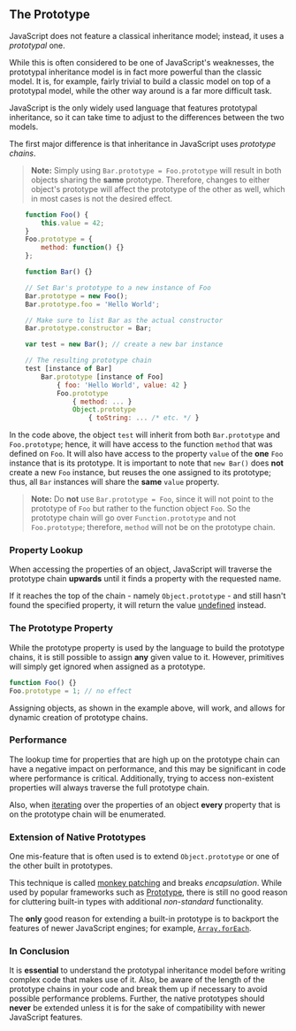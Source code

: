 ## The Prototype

JavaScript does not feature a classical inheritance model; instead, it uses a
_prototypal_ one.

While this is often considered to be one of JavaScript's weaknesses, the
prototypal inheritance model is in fact more powerful than the classic model.
It is, for example, fairly trivial to build a classic model on top of a
prototypal model, while the other way around is a far more difficult task.

JavaScript is the only widely used language that features prototypal
inheritance, so it can take time to adjust to the differences between the two
models.

The first major difference is that inheritance in JavaScript uses _prototype
chains_.

> **Note:** Simply using `Bar.prototype = Foo.prototype` will result in both objects
> sharing the **same** prototype. Therefore, changes to either object's prototype
> will affect the prototype of the other as well, which in most cases is not the
> desired effect.

```javascript
    function Foo() {
        this.value = 42;
    }
    Foo.prototype = {
        method: function() {}
    };

    function Bar() {}

    // Set Bar's prototype to a new instance of Foo
    Bar.prototype = new Foo();
    Bar.prototype.foo = 'Hello World';

    // Make sure to list Bar as the actual constructor
    Bar.prototype.constructor = Bar;

    var test = new Bar(); // create a new bar instance

    // The resulting prototype chain
    test [instance of Bar]
        Bar.prototype [instance of Foo]
            { foo: 'Hello World', value: 42 }
            Foo.prototype
                { method: ... }
                Object.prototype
                    { toString: ... /* etc. */ }
```

In the code above, the object `test` will inherit from both `Bar.prototype` and
`Foo.prototype`; hence, it will have access to the function `method` that was
defined on `Foo`. It will also have access to the property `value` of the
**one** `Foo` instance that is its prototype. It is important to note that `new
Bar()` does **not** create a new `Foo` instance, but reuses the one assigned to
its prototype; thus, all `Bar` instances will share the **same** `value` property.

> **Note:** Do **not** use `Bar.prototype = Foo`, since it will not point to
> the prototype of `Foo` but rather to the function object `Foo`. So the
> prototype chain will go over `Function.prototype` and not `Foo.prototype`;
> therefore, `method` will not be on the prototype chain.

### Property Lookup

When accessing the properties of an object, JavaScript will traverse the
prototype chain **upwards** until it finds a property with the requested name.

If it reaches the top of the chain - namely `Object.prototype` - and still
hasn't found the specified property, it will return the value
[undefined](#core.undefined) instead.

### The Prototype Property

While the prototype property is used by the language to build the prototype
chains, it is still possible to assign **any** given value to it. However,
primitives will simply get ignored when assigned as a prototype.

```javascript
function Foo() {}
Foo.prototype = 1; // no effect
```

Assigning objects, as shown in the example above, will work, and allows for dynamic
creation of prototype chains.

### Performance

The lookup time for properties that are high up on the prototype chain can have
a negative impact on performance, and this may be significant in code where
performance is critical. Additionally, trying to access non-existent properties
will always traverse the full prototype chain.

Also, when [iterating](#object.forinloop) over the properties of an object
**every** property that is on the prototype chain will be enumerated.

### Extension of Native Prototypes

One mis-feature that is often used is to extend `Object.prototype` or one of the
other built in prototypes.

This technique is called [monkey patching][1] and breaks _encapsulation_. While
used by popular frameworks such as [Prototype][2], there is still no good
reason for cluttering built-in types with additional _non-standard_ functionality.

The **only** good reason for extending a built-in prototype is to backport
the features of newer JavaScript engines; for example,
[`Array.forEach`][3].

### In Conclusion

It is **essential** to understand the prototypal inheritance model before
writing complex code that makes use of it. Also, be aware of the length of the
prototype chains in your code and break them up if necessary to avoid possible
performance problems. Further, the native prototypes should **never** be
extended unless it is for the sake of compatibility with newer JavaScript
features.

[1]: http://en.wikipedia.org/wiki/Monkey_patch
[2]: http://prototypejs.org/
[3]: https://developer.mozilla.org/en/JavaScript/Reference/Global_Objects/Array/forEach

